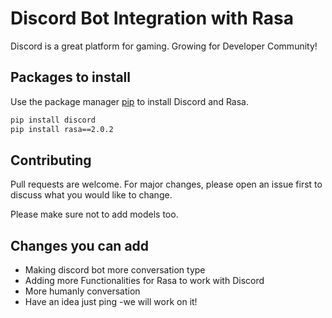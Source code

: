 # Discord Bot Integration with Rasa


Discord is a great platform for gaming. Growing for Developer Community!

## Packages to install
Use the package manager [pip](https://pip.pypa.io/en/stable/) to install Discord and Rasa.

```bash
pip install discord
pip install rasa==2.0.2
```

## Contributing
Pull requests are welcome. For major changes, please open an issue first to discuss what you would like to change.

Please make sure not to add models too.

## Changes you can add
- Making discord bot more conversation type
- Adding more Functionalities for Rasa to work with Discord
- More humanly conversation
- Have an idea just ping -we will work on it!
